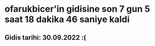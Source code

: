 # ofarukbicer'in gidisine son 7 gun 5 saat 18 dakika 46 saniye kaldi

## Gidis tarihi: 30.09.2022 :(